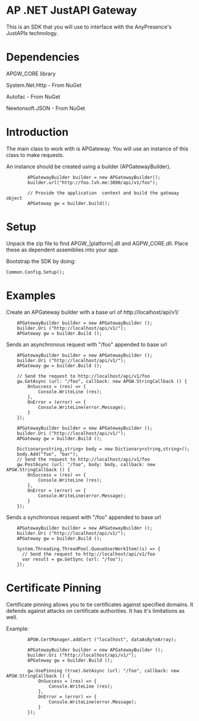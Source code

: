 AP .NET JustAPI Gateway
===========

This is an SDK that you will use to interface with the AnyPresence's JustAPIs technology.


Dependencies
===========

APGW_CORE library

System.Net.Http - From NuGet

Autofac - From NuGet

Newtonsoft.JSON - From NuGet


Introduction
==========


The main class to work with is APGateway. You will use an instance of this class to make requests.

An instance should be created using a builder (APGatewayBuilder). 

```
        APGatewayBuilder builder = new APGatewayBuilder();
        builder.url("http://foo.lvh.me:3000/api/v1/foo");

        // Provide the application  context and build the gateway object
        APGateway gw = builder.build();
```        


Setup
===========

Unpack the zip file to find APGW_|platform|.dll and AGPW_CORE.dll. Place these as dependent assemblies into your app.

Bootstrap the SDK by doing:

```
Common.Config.Setup();
```

Examples
===========

Create an APGateway builder with a base url of http://localhost/api/v1/

```
    APGatewayBuilder builder = new APGatewayBuilder ();
    builder.Uri ("http://localhost/api/v1/");
    APGateway gw = builder.Build ();
```


Sends an asynchronous request with "/foo" appended to base url

```
    APGatewayBuilder builder = new APGatewayBuilder ();
    builder.Uri ("http://localhost/api/v1/");
    APGateway gw = builder.Build ();

    // Send the request to http://localhost/api/v1/foo
    gw.GetAsync (url: "/foo", callback: new APGW.StringCallback () {
        OnSuccess = (res) => {
            Console.WriteLine (res);
        },                 
        OnError = (error) => {
            Console.WriteLine(error.Message);
        }   
    });
```

```
    APGatewayBuilder builder = new APGatewayBuilder ();
    builder.Uri ("http://localhost/api/v1/");
    APGateway gw = builder.Build ();

    Dictionary<string,string> body = new Dictionary<string,string>();
    body.Add("foo", "bar");
    // Send the request to http://localhost/api/v1/foo
    gw.PostAsync (url: "/foo", body: body, callback: new APGW.StringCallback () {
        OnSuccess = (res) => {
            Console.WriteLine (res);
        },                 
        OnError = (error) => {
            Console.WriteLine(error.Message);
        }   
    });
```

Sends a synchronous request with "/foo" appended to base url

```
    APGatewayBuilder builder = new APGatewayBuilder ();
    builder.Uri ("http://localhost/api/v1/");
    APGateway gw = builder.Build ();

    System.Threading.ThreadPool.QueueUserWorkItem((s) => {
      // Send the request to http://localhost/api/v1/foo
      var result = gw.GetSync (url: "/foo");
    });
```

Certificate Pinning
===========


Certificate pinning allows you to tie certificates against specified domains. It defends against attacks on certificate authorities.
It has it's limitations as well. 

Example:
```
        APGW.CertManager.addCert ("localhost", dataAsByteArray);

        APGatewayBuilder builder = new APGatewayBuilder ();
        builder.Uri ("http://localhost/api/v1/");
        APGateway gw = builder.Build ();

        gw.UsePinning (true).GetAsync (url: "/foo", callback: new APGW.StringCallback () {
            OnSuccess = (res) => {
                Console.WriteLine (res);
            },                 
            OnError = (error) => {
                Console.WriteLine(error.Message);
            }   
        });

```

